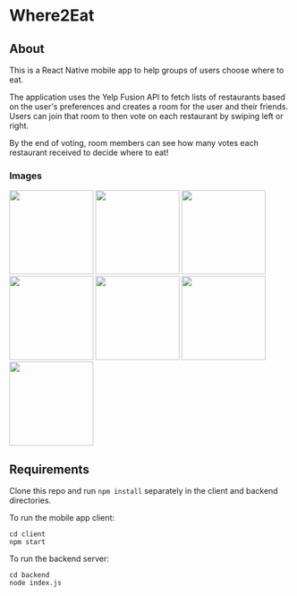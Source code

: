 # Where2Eat

## About

This is a React Native mobile app to help groups of users choose where to eat. 

The application uses the Yelp Fusion API to fetch
lists of restaurants based on the user's preferences and creates a room for the user and their friends. 
Users can join that room to then vote on each restaurant by swiping left or right.

By the end of voting, room members can see how many votes each restaurant received to decide where to eat!

### Images
<p float="left">

<img src="https://user-images.githubusercontent.com/91432012/185587637-0f095c01-7f3a-4190-a4f0-db1ad8497c60.png" width="150">
<img src="https://user-images.githubusercontent.com/91432012/185588519-71e18e1b-ccb2-4cb2-8ce0-f7920c442db5.png" width="150">
<img src="https://user-images.githubusercontent.com/91432012/185588934-e5736b1e-09da-47e3-bcef-f46217ddd9d2.png" width="150">
<!-- <img src="https://user-images.githubusercontent.com/91432012/185590486-55c912cf-666a-43c4-9f27-263db13ab9fc.png" width="150"> -->
<img src="https://user-images.githubusercontent.com/91432012/185591064-301dc4ce-a9cc-4c6c-b2f5-cb5474221c73.png" width="150">
<img src="https://user-images.githubusercontent.com/91432012/185591982-3d92b51c-53d4-4f3c-b508-e11792a2a4dc.png" width="150">
  
  <img src="https://user-images.githubusercontent.com/91432012/188288745-345fc378-7bb8-4e28-bfa2-3b32144fd136.png" width="150">

  
  <img src="https://user-images.githubusercontent.com/91432012/188288739-b92e3cf1-8ec5-4345-906c-64411e5d23c2.png" width="150">

  
</p>


## Requirements
Clone this repo and run ``npm install`` separately in the client and backend directories.

To run the mobile app client:

```
cd client
npm start
```

To run the backend server:

```
cd backend
node index.js
```
